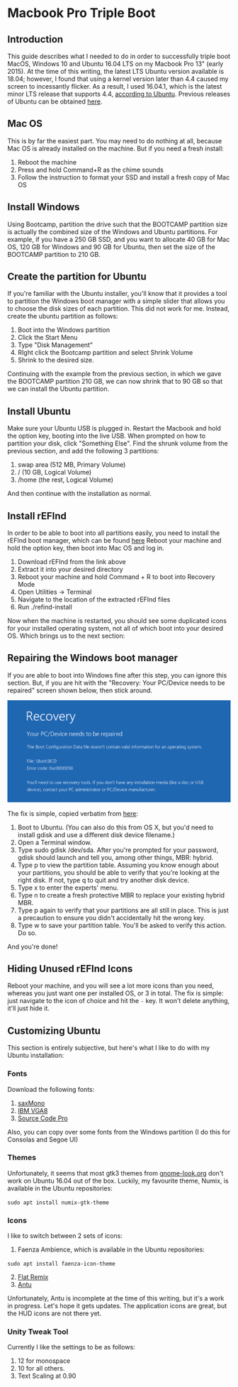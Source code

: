 # Macbook Pro Triple Boot

## Introduction

This guide describes what I needed to do in order to successfully triple boot MacOS, Windows 10 and Ubuntu 16.04 LTS on my Macbook Pro 13" (early 2015). At the time of this writing, the latest LTS Ubuntu version available is 18.04; however, I found that using a kernel version later than 4.4 caused my screen to incessantly flicker. As a result, I used 16.04.1, which is the latest minor LTS release that supports 4.4, [according to Ubuntu](https://wiki.ubuntu.com/Kernel/Support). Previous releases of Ubuntu can be obtained [here](http://old-releases.ubuntu.com/releases/).


## Mac OS

This is by far the easiest part. You may need to do nothing at all, because Mac OS is already installed on the machine. But if you need a fresh install:

1. Reboot the machine
2. Press and hold Command+R as the chime sounds
3. Follow the instruction to format your SSD and install a fresh copy of Mac OS

## Install Windows

Using Bootcamp, partition the drive such that the BOOTCAMP partition size is actually the combined size of the Windows and Ubuntu partitions. For example, if you have a 250 GB SSD, and you want to allocate 40 GB for Mac OS, 120 GB for Windows and 90 GB for Ubuntu, then set the size of the BOOTCAMP partition to 210 GB.

## Create the partition for Ubuntu

If you're familiar with the Ubuntu installer, you'll know that it provides a tool to partition the Windows boot manager with a simple slider that allows you to choose the disk sizes of each partition. This did not work for me. Instead, create the ubuntu partition as follows:

1. Boot into the Windows partition
2. Click the Start Menu
3. Type "Disk Management"
4. RIght click the Bootcamp partition and select Shrink Volume
5. Shrink to the desired size. 

Continuing with the example from the previous section, in which we gave the BOOTCAMP partition 210 GB, we can now shrink that to 90 GB so that we can install the Ubuntu partition.

## Install Ubuntu

Make sure your Ubuntu USB is plugged in. Restart the Macbook and hold the option key, booting into the live USB. When prompted on how to partition your disk, click "Something Else". Find the shrunk volume from the previous section, and add the following 3 partitions:

1. swap area (512 MB, Primary Volume)
2. / (10 GB, Logical Volume)
3. /home (the rest, Logical Volume)

And then continue with the installation as normal.

## Install rEFInd

In order to be able to boot into all partitions easily, you need to install the rEFInd boot manager, which can be found [here](www.rodsbooks.com/refind) Reboot your machine and hold the option key, then boot into Mac OS and log in. 

1. Download rEFInd from the link above
2. Extract it into your desired directory
3. Reboot your machine and hold Command + R to boot into Recovery Mode
4. Open Utilities -> Terminal
5. Navigate to the location of the extracted rEFInd files
6. Run ./refind-install

Now when the machine is restarted, you should see some duplicated icons for your installed operating system, not all of which boot into your desired OS. Which brings us to the next section: 

## Repairing the Windows boot manager

If you are able to boot into Windows fine after this step, you can ignore this section. But, if you are hit with the "Recovery: Your PC/Device needs to be repaired" screen shown below, then stick around.

![Windows Boot Error](images/windows-boot-error.png)

The fix is simple, copied verbatim from [here](https://askubuntu.com/questions/650194/repair-windows-boot-loader-after-installing-ubuntu-on-macbook-pro):

1. Boot to Ubuntu. (You can also do this from OS X, but you'd need to install gdisk and use a different disk device filename.)
2. Open a Terminal window.
3. Type sudo gdisk /dev/sda. After you're prompted for your password, gdisk should launch and tell you, among other things, MBR: hybrid.
4. Type p to view the partition table. Assuming you know enough about your partitions, you should be able to verify that you're looking at the right disk. If not, type q to quit and try another disk device.
5. Type x to enter the experts' menu.
6. Type n to create a fresh protective MBR to replace your existing hybrid MBR.
7. Type p again to verify that your partitions are all still in place. This is just a precaution to ensure you didn't accidentally hit the wrong key.
8. Type w to save your partition table. You'll be asked to verify this action. Do so.

And you're done!

## Hiding Unused rEFInd Icons

Reboot your machine, and you will see a lot more icons than you need, whereas you just want one per installed OS, or 3 in total. The fix is simple: just navigate to the icon of choice and hit the `-` key. It won't delete anything, it'll just hide it.

## Customizing Ubuntu

This section is entirely subjective, but here's what I like to do with my Ubuntu installation:

### Fonts

Download the following fonts:

1. [saxMono](https://www.fontsquirrel.com/fonts/saxmono)
2. [IBM VGA8](https://int10h.org/oldschool-pc-fonts/fontlist/)
3. [Source Code Pro](https://www.fontsquirrel.com/fonts/source-code-pro)

Also, you can copy over some fonts from the Windows partition (I do this for Consolas and Segoe UI)

### Themes

Unfortunately, it seems that most gtk3 themes from [gnome-look.org](https://www.gnome-look.org) don't work on Ubuntu 16.04 out of the box. Luckily, my favourite theme, Numix, is available in the Ubuntu repositories:

```sudo apt install numix-gtk-theme```

### Icons

I like to switch between 2 sets of icons:

1. Faenza Ambience, which is available in the Ubuntu repositories:

```sudo apt install faenza-icon-theme```

2. [Flat Remix](https://www.gnome-look.org/p/1012430/)
3. [Antu](https://www.gnome-look.org/p/1188266/)

Unfortunately, Antu is incomplete at the time of this writing, but it's a work in progress. Let's hope it gets updates. The application icons are great, but the HUD icons are not there yet. 

### Unity Tweak Tool

Currently I like the settings to be as follows:

1. 12 for monospace
2. 10 for all others. 
3. Text Scaling at 0.90
